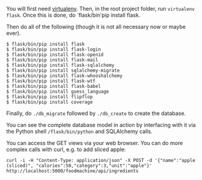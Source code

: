 You will first need [virtualenv](https://pypi.python.org/pypi/virtualenv). 
Then, in the root project folder, run `virtualenv flask`.
Once this is done, do `flask/bin'pip install flask.

Then do all of the following (though it is not all necessary now or maybe ever).

```
$ flask/bin/pip install flask
$ flask/bin/pip install flask-login
$ flask/bin/pip install flask-openid
$ flask/bin/pip install flask-mail
$ flask/bin/pip install flask-sqlalchemy
$ flask/bin/pip install sqlalchemy-migrate
$ flask/bin/pip install flask-whooshalchemy
$ flask/bin/pip install flask-wtf
$ flask/bin/pip install flask-babel
$ flask/bin/pip install guess_language
$ flask/bin/pip install flipflop
$ flask/bin/pip install coverage
```

Finally, do `./db_migrate` followed by `./db_create` to create the database.

You can see the complete database model in action by interfacing with it
via the Python shell `/flask/bin/python` and SQLAlchemy calls.

You can access the GET views via your web browser. You can do more complex calls
with curl, e.g. to add sliced apple: 

`curl -i -H "Content-Type: application/json" -X POST -d '{"name":"apple (sliced)", "calories":50,"category":3,"unit":"apple"}' http://localhost:5000/foodmachine/api/ingredients`
